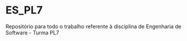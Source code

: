 # ES_PL7
Repositório para todo o trabalho referente à disciplina de Engenharia de Software - Turma PL7
